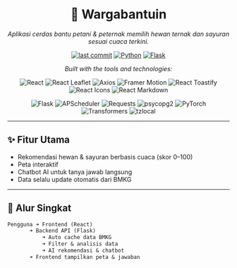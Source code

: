 <div align="center">

# 🌾 **Wargabantuin**  
*Aplikasi cerdas bantu petani & peternak memilih hewan ternak dan sayuran sesuai cuaca terkini.*

[![last commit](https://img.shields.io/badge/last%20commit-today-brightgreen)](#)
[![Python](https://img.shields.io/badge/Python-3.10-blue?logo=python)](#)
[![Flask](https://img.shields.io/badge/Flask-API-green?logo=flask)](#)

*Built with the tools and technologies:*

![React](https://img.shields.io/badge/React-20232A?logo=react&logoColor=61dafb)
![React Leaflet](https://img.shields.io/badge/React_Leaflet-008000?logo=leaflet&logoColor=white)
![Axios](https://img.shields.io/badge/Axios-5A29E4?logo=axios&logoColor=white)
![Framer Motion](https://img.shields.io/badge/Framer_Motion-0055FF?logo=framer&logoColor=white)
![React Toastify](https://img.shields.io/badge/React_Toastify-FB923C?logo=react&logoColor=white)
![React Icons](https://img.shields.io/badge/React_Icons-61DAFB?logo=react&logoColor=white)
![React Markdown](https://img.shields.io/badge/React_Markdown-000000?logo=markdown&logoColor=white)

![Flask](https://img.shields.io/badge/Flask-000000?logo=flask&logoColor=white)
![APScheduler](https://img.shields.io/badge/APScheduler-FFCA28?logo=python&logoColor=black)
![Requests](https://img.shields.io/badge/Requests-000000?logo=python&logoColor=white)
![psycopg2](https://img.shields.io/badge/psycopg2-336791?logo=python&logoColor=white)
![PyTorch](https://img.shields.io/badge/PyTorch-EE4C2C?logo=pytorch&logoColor=white)
![Transformers](https://img.shields.io/badge/Transformers-FFD43B?logo=python&logoColor=black)
![tzlocal](https://img.shields.io/badge/tzlocal-3776AB?logo=python&logoColor=white)

</div>

---

## ✨ Fitur Utama
- Rekomendasi hewan & sayuran berbasis cuaca (skor 0–100)
- Peta interaktif
- Chatbot AI untuk tanya jawab langsung
- Data selalu update otomatis dari BMKG

---

## 🔄 Alur Singkat
```txt
Pengguna ➜ Frontend (React) 
       ➜ Backend API (Flask)
           ➜ Auto cache data BMKG
           ➜ Filter & analisis data
           ➜ AI rekomendasi & chatbot
       ➜ Frontend tampilkan peta & jawaban

